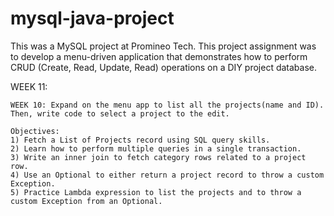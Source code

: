 # mysql-java-project

This was a MySQL project at Promineo Tech. This project assignment was to develop a menu-driven application that demonstrates how to perform CRUD (Create, Read, Update, Read) operations on a DIY project database.

WEEK 11: 

    WEEK 10: Expand on the menu app to list all the projects(name and ID). 
    Then, write code to select a project to the edit. 
  
    Objectives: 
    1) Fetch a List of Projects record using SQL query skills.
    2) Learn how to perform multiple queries in a single transaction. 
    3) Write an inner join to fetch category rows related to a project row. 
    4) Use an Optional to either return a project record to throw a custom Exception. 
    5) Practice Lambda expression to list the projects and to throw a custom Exception from an Optional. 
